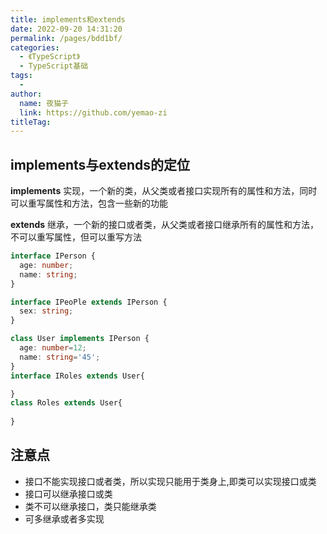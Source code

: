 ```yaml
---
title: implements和extends
date: 2022-09-20 14:31:20
permalink: /pages/bdd1bf/
categories:
  - 《TypeScript》
  - TypeScript基础
tags:
  - 
author: 
  name: 夜猫子
  link: https://github.com/yemao-zi
titleTag: 
---
```

## implements与extends的定位

**implements**
 实现，一个新的类，从父类或者接口实现所有的属性和方法，同时可以重写属性和方法，包含一些新的功能

**extends**
 继承，一个新的接口或者类，从父类或者接口继承所有的属性和方法，不可以重写属性，但可以重写方法

<!-- more -->

```typescript
interface IPerson {
  age: number;
  name: string;
}

interface IPeoPle extends IPerson {
  sex: string;
}

class User implements IPerson {
  age: number=12;
  name: string='45';
}
interface IRoles extends User{

}
class Roles extends User{
  
}
```

## 注意点

- 接口不能实现接口或者类，所以实现只能用于类身上,即类可以实现接口或类
- 接口可以继承接口或类
- 类不可以继承接口，类只能继承类
- 可多继承或者多实现

